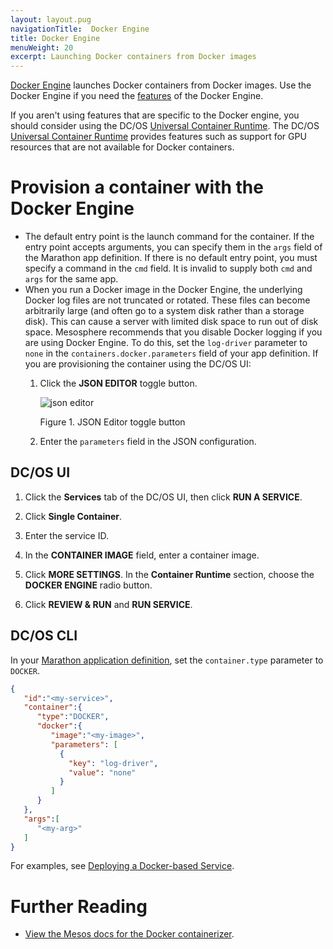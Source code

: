 ```yaml
---
layout: layout.pug
navigationTitle:  Docker Engine
title: Docker Engine
menuWeight: 20
excerpt: Launching Docker containers from Docker images
---
```


[Docker Engine](https://www.docker.com/products/docker-engine) launches Docker containers from Docker images. Use the Docker Engine if you need the [features](/mesosphere/dcos/2.1/deploying-services/containerizers/#container-runtime-features) of the Docker Engine. 

If you aren't using features that are specific to the Docker engine, you should consider using the DC/OS [Universal Container Runtime](/mesosphere/dcos/2.1/deploying-services/containerizers/ucr/). The DC/OS [Universal Container Runtime](/mesosphere/dcos/2.1/deploying-services/containerizers/ucr/) provides features such as support for GPU resources that are not available for Docker containers.

# Provision a container with the Docker Engine

* The default entry point is the launch command for the container. If the entry point accepts arguments, you can specify them in the `args` field of the Marathon app definition. If there is no default entry point, you must specify a command in the `cmd` field. It is invalid to supply both `cmd` and `args` for the same app.
* When you run a Docker image in the Docker Engine, the underlying Docker log files are not truncated or rotated. These files can become arbitrarily large (and often go to a system disk rather than a storage disk). This can cause a server with limited disk space to run out of disk space. Mesosphere recommends that you disable Docker logging if you are using Docker Engine. To do this, set the `log-driver` parameter to `none` in the `containers.docker.parameters` field of your app definition. If you are provisioning the container using the DC/OS UI:
  1. Click the **JSON EDITOR** toggle button.

     ![json editor](/mesosphere/dcos/2.1/img/json-editor-toggle.png)

     Figure 1. JSON Editor toggle button

  1. Enter the `parameters` field in the JSON configuration.


## DC/OS UI

1. Click the **Services** tab of the DC/OS UI, then click **RUN A SERVICE**.

1. Click **Single Container**.

1. Enter the service ID.

1. In the **CONTAINER IMAGE** field, enter a container image.

1. Click **MORE SETTINGS**. In the **Container Runtime** section, choose the **DOCKER ENGINE** radio button.

1. Click **REVIEW & RUN** and **RUN SERVICE**.

## DC/OS CLI

In your [Marathon application definition](/mesosphere/dcos/2.1/deploying-services/creating-services/#deploying-a-simple-docker-based-application-with-the-rest-api), set the `container.type` parameter to `DOCKER`.

```json
{  
   "id":"<my-service>",
   "container":{  
      "type":"DOCKER",
      "docker":{
         "image":"<my-image>",
         "parameters": [
           {
             "key": "log-driver",
             "value": "none"
           }
         ]
      }
   },
   "args":[  
      "<my-arg>"
   ]
}
```

For examples, see [Deploying a Docker-based Service](/mesosphere/dcos/2.1/deploying-services/creating-services/deploy-docker-app/).

# Further Reading

- [View the Mesos docs for the Docker containerizer](http://mesos.apache.org/documentation/latest/docker-containerizer/).

